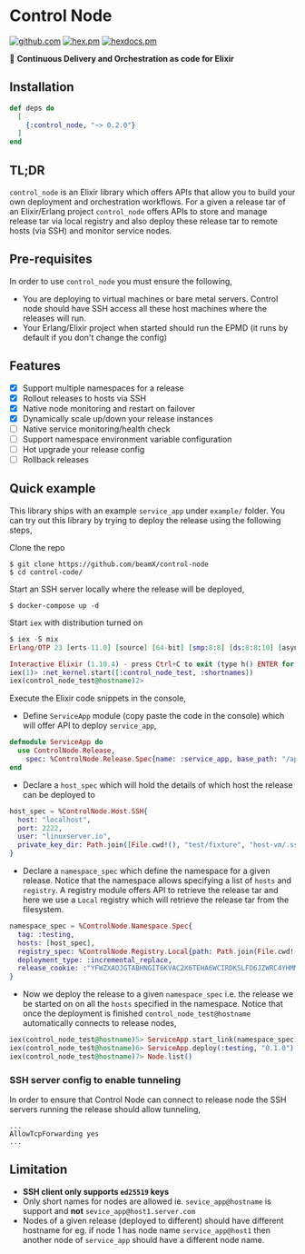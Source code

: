 # Control Node

[![github.com](https://github.com/beamX/control-node/workflows/ci-test/badge.svg)](https://github.com/beamX/control-node/actions)
[![hex.pm](https://img.shields.io/hexpm/v/control_node.svg)](https://hex.pm/packages/control_node)
[![hexdocs.pm](https://img.shields.io/badge/hex-docs-lightgreen.svg)](https://hexdocs.pm/control_node/)

🚀 **Continuous Delivery and Orchestration as code for Elixir**

## Installation

```elixir
def deps do
  [
    {:control_node, "~> 0.2.0"}
  ]
end
```

## TL;DR

`control_node` is an Elixir library which offers APIs that allow you to build
your own deployment and orchestration workflows. For a given a release tar of an
Elixir/Erlang project `control_node` offers APIs to store and manage release tar
via local registry and also deploy these release tar to remote hosts (via SSH) and
monitor service nodes.

## Pre-requisites

In order to use `control_node` you must ensure the following,

- You are deploying to virtual machines or bare metal servers. Control node
  should have SSH access all these host machines where the releases will run.
- Your Erlang/Elixir project when started should run the EPMD (it runs by
  default if you don't change the config)


## Features

- [x] Support multiple namespaces for a release
- [x] Rollout releases to hosts via SSH
- [x] Native node monitoring and restart on failover
- [x] Dynamically scale up/down your release instances
- [ ] Native service monitoring/health check
- [ ] Support namespace environment variable configuration
- [ ] Hot upgrade your release config
- [ ] Rollback releases

## Quick example

This library ships with an example `service_app` under `example/` folder. You can try out this library
by trying to deploy the release using the following steps,

Clone the repo
```
$ git clone https://github.com/beamX/control-node
$ cd control-code/
```

Start an SSH server locally where the release will be deployed,
```
$ docker-compose up -d
```

Start `iex` with distribution turned on
```elixir
$ iex -S mix
Erlang/OTP 23 [erts-11.0] [source] [64-bit] [smp:8:8] [ds:8:8:10] [async-threads:1] [hipe]

Interactive Elixir (1.10.4) - press Ctrl+C to exit (type h() ENTER for help)
iex(1)> :net_kernel.start([:control_node_test, :shortnames])
iex(control_node_test@hostname)2> 
```

Execute the Elixir code snippets in the console,

- Define `ServiceApp` module (copy paste the code in the console) which will offer
API to deploy `service_app`,
```elixir
defmodule ServiceApp do
  use ControlNode.Release,
    spec: %ControlNode.Release.Spec{name: :service_app, base_path: "/app/service_app"}
end
```

- Declare a `host_spec` which will hold the details of which host the release can be deployed to
```elixir
host_spec = %ControlNode.Host.SSH{
  host: "localhost",
  port: 2222,
  user: "linuxserver.io",
  private_key_dir: Path.join([File.cwd!(), "test/fixture", "host-vm/.ssh"])
}
```

- Declare a `namespace_spec` which define the namespace for a given release. Notice that the
namespace allows specifying a list of `hosts` and `registry`.
A registry module offers API to retrieve the release tar and here we use a `Local` registry
which will retrieve the release tar from the filesystem.

```elixir
namespace_spec = %ControlNode.Namespace.Spec{
  tag: :testing,
  hosts: [host_spec],
  registry_spec: %ControlNode.Registry.Local{path: Path.join(File.cwd!(), "example")},
  deployment_type: :incremental_replace,
  release_cookie: :"YFWZXAOJGTABHNGIT6KVAC2X6TEHA6WCIRDKSLFD6JZWRC4YHMMA===="
}
```

- Now we deploy the release to a given `namespace_spec` i.e. the release we be started on on
all the `hosts` specified in the namespace. Notice that once the deployment is finished
`control_node_test@hostname` automatically connects to release nodes,

```elixir
iex(control_node_test@hostname)5> ServiceApp.start_link(namespace_spec)
iex(control_node_test@hostname)6> ServiceApp.deploy(:testing, "0.1.0")
iex(control_node_test@hostname)7> Node.list()
```

### SSH server config to enable tunneling
In order to ensure that Control Node can connect to release node the SSH servers running
the release should allow tunneling,

```
...
AllowTcpForwarding yes
...
```

## Limitation

- **SSH client only supports `ed25519` keys**
- Only short names for nodes are allowed ie. `sevice_app@hostname` is support and **not** `sevice_app@host1.server.com`
- Nodes of a given release (deployed to different) should have different
  hostname for eg. if node 1 has node name `service_app@host1` then another node
  of `service_app` should have a different node name.
